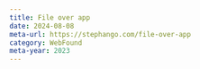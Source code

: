 ```yaml
---
title: File over app
date: 2024-08-08
meta-url: https://stephango.com/file-over-app
category: WebFound
meta-year: 2023
---
```

